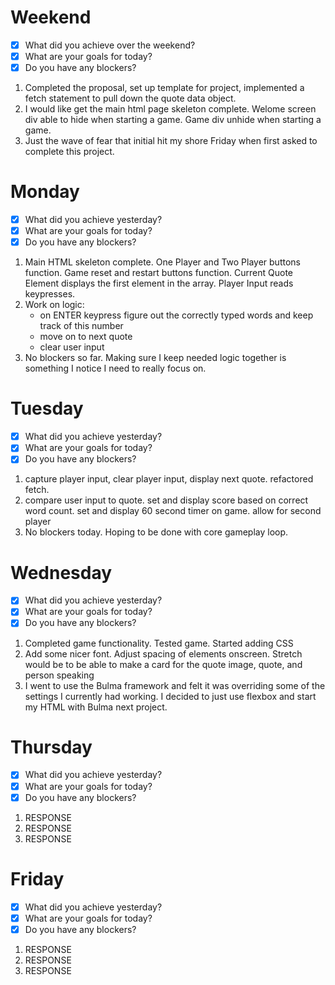 # Weekend
- [x] What did you achieve over the weekend?
- [x] What are your goals for today?
- [x] Do you have any blockers?
1. Completed the proposal, set up template for project, implemented a fetch statement to pull down the quote data object.
2. I would like get the main html page skeleton complete. Welome screen div able to hide when starting a game. Game div unhide when starting a game.
3. Just the wave of fear that initial hit my shore Friday when first asked to complete this project.

# Monday
- [x] What did you achieve yesterday?
- [x] What are your goals for today?
- [x] Do you have any blockers?
1. Main HTML skeleton complete. One Player and Two Player buttons function. Game reset and restart buttons function. Current Quote Element displays the first element in the array. Player Input reads keypresses.
2. Work on logic:
    - on ENTER keypress figure out the correctly typed words and keep track of this number
    - move on to next quote
    - clear user input
3. No blockers so far. Making sure I keep needed logic together is something I notice I need to really focus on.

# Tuesday
- [x] What did you achieve yesterday?
- [x] What are your goals for today?
- [x] Do you have any blockers?
1. capture player input, clear player input, display next quote. refactored fetch.
2. compare user input to quote. set and display score based on correct word count. set and display 60 second timer on game. allow for second player
3. No blockers today. Hoping to be done with core gameplay loop.

# Wednesday
- [x] What did you achieve yesterday?
- [x] What are your goals for today?
- [x] Do you have any blockers?
1. Completed game functionality. Tested game. Started adding CSS
2. Add some nicer font. Adjust spacing of elements onscreen. Stretch would be to be able to make a card for the quote image, quote, and person speaking
3. I went to use the Bulma framework and felt it was overriding some of the settings I currently had working. I decided to just use flexbox and start my HTML with Bulma next project.

# Thursday
- [x] What did you achieve yesterday?
- [x] What are your goals for today?
- [x] Do you have any blockers?
1. RESPONSE
2. RESPONSE
3. RESPONSE

# Friday
- [x] What did you achieve yesterday?
- [x] What are your goals for today?
- [x] Do you have any blockers?
1. RESPONSE
2. RESPONSE
3. RESPONSE

